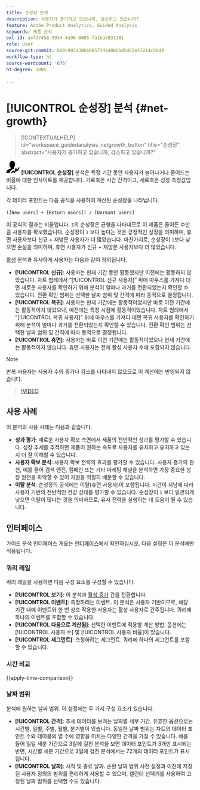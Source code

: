 ```yaml
---
title: 순성장 분석
description: 사용자가 증가하고 있습니까, 감소하고 있습니까?
feature: Adobe Product Analytics, Guided Analysis
keywords: 제품 분석
exl-id: a4f97458-9934-4a98-8005-fa1ba7831101
role: User
source-git-commit: bd8c9951386608572d84006bd5465e57214c56d4
workflow-type: ht
source-wordcount: '676'
ht-degree: 100%

---
```


# [!UICONTROL 순성장] 분석 {#net-growth}

<!-- markdownlint-disable MD034 -->

>[!CONTEXTUALHELP]
>id="workspace_guidedanalysis_netgrowth_button"
>title="순성장"
>abstract="사용자가 증가하고 있습니까, 감소하고 있습니까?"

<!-- markdownlint-enable MD034 -->

![순성장](/help/assets/icons/NetGrowth.svg) **[!UICONTROL 순성장]** 분석은 특정 기간 동안 사용자가 늘어나거나 줄어드는 비율에 대한 인사이트를 제공합니다. 가로축은 시간 간격이고, 세로축은 성장 측정값입니다.

각 데이터 포인트는 다음 공식을 사용하여 계산된 순성장을 나타냅니다.

`([New users] + [Return users]) / [Dormant users]`

이 공식의 결과는 비율입니다. `1`의 순성장은 균형을 나타내므로 이 제품은 줄어든 수만큼 사용자를 확보했습니다. 순성장이 `1` 보다 높다는 것은 긍정적인 성장을 의미하며, 휴면 사용자보다 신규 + 재방문 사용자가 더 많았습니다. 마찬가지로, 순성장이 `1`보다 낮으면 손실을 의미하며, 휴면 사용자가 신규 + 재방문 사용자보다 더 많았습니다.

[활성](active-growth.md) 분석과 유사하게 사용자는 다음과 같이 정의됩니다.

* **[!UICONTROL 신규]**: 사용자는 현재 기간 동안 활동했지만 이전에는 활동하지 않았습니다. 차트 범례에서 “[!UICONTROL 신규 사용자]” 위에 마우스를 가져다 대면 새로운 사용자를 확인하기 위해 분석이 얼마나 과거를 전환되었는지 확인할 수 있습니다. 전환 확인 범위는 선택한 날짜 범위 및 간격에 따라 동적으로 결정됩니다.
* **[!UICONTROL 복귀]**: 사용자는 현재 기간에는 활동적이었지만 바로 이전 기간에는 활동적이지 않았으나, 예전에는 특정 시점에 활동적이었습니다. 차트 범례에서 “[!UICONTROL 복귀 사용자]” 위에 마우스를 가져다 대면 복귀 사용자를 확인하기 위해 분석이 얼마나 과거를 전환되었는지 확인할 수 있습니다. 전환 확인 범위는 선택한 날짜 범위 및 간격에 따라 동적으로 결정됩니다.
* **[!UICONTROL 휴면]**: 사용자는 바로 이전 기간에는 활동적이었으나 현재 기간에는 활동적이지 않습니다. 휴면 사용자는 전체 활성 사용자 수에 포함되지 않습니다.

>[!NOTE]
>
>반복 사용자는 사용자 수의 증가나 감소를 나타내지 않으므로 이 계산에는 반영되지 않습니다.

>[!VIDEO](https://video.tv.adobe.com/v/3423464/?quality=12&learn=on&captions=kor)


## 사용 사례

이 분석의 사용 사례는 다음과 같습니다.

* **성과 평가**: 새로운 사용자 확보 측면에서 제품의 전반적인 성과를 평가할 수 있습니다. 성장 추세를 추적하면 제품이 원하는 속도로 사용자를 유치하고 유지하고 있는지 더 잘 이해할 수 있습니다.
* **사용자 확보 분석**: 사용자 확보 전략의 효과를 평가할 수 있습니다. 사용자 증가의 원천, 예를 들어 검색 엔진, 캠페인 또는 기타 마케팅 채널을 분석하면 가장 중요한 성장 원천을 파악할 수 있어 자원을 적절히 배분할 수 있습니다.
* **이탈 분석**: 순성장의 공식에는 이탈(휴면 사용자)이 포함됩니다. 시간이 지남에 따라 사용자 기반의 전반적인 건강 상태를 평가할 수 있습니다. 순성장이 `1` 보다 일관되게 낮으면 이탈이 많다는 것을 의미하므로, 유지 전략을 실행하는 데 도움이 될 수 있습니다.

## 인터페이스

가이드 분석 인터페이스 개요는 [인터페이스](../overview.md#interface)에서 확인하십시오. 다음 설정은 이 분석에만 적용됩니다.

### 쿼리 레일

쿼리 레일을 사용하면 다음 구성 요소를 구성할 수 있습니다.

* **[!UICONTROL 보기]**: 이 분석과 [활성 증가](active-growth.md) 간을 전환합니다.
* **[!UICONTROL 이벤트]**: 측정하려는 이벤트. 이 분석은 사용자 기반이므로, 해당 기간 내에 이벤트와 한 번 상호 작용한 사용자는 활성 사용자로 간주됩니다. 쿼리에 하나의 이벤트를 포함할 수 있습니다.
* **[!UICONTROL 다음으로 계산됨]**: 선택한 이벤트에 적용할 계산 방법. 옵션에는 [!UICONTROL 사용자 수] 및 [!UICONTROL 사용자 비율]이 있습니다.
* **[!UICONTROL 세그먼트]**: 측정하려는 세그먼트. 쿼리에 하나의 세그먼트를 포함할 수 있습니다.

### 시간 비교

{{apply-time-comparison}}

### 날짜 범위

분석에 원하는 날짜 범위. 이 설정에는 두 가지 구성 요소가 있습니다.

* **[!UICONTROL 간격]**: 추세 데이터를 보려는 날짜별 세부 기간. 유효한 옵션으로는 시간별, 일별, 주별, 월별, 분기별이 있습니다. 동일한 날짜 범위는 차트의 데이터 포인트 수와 테이블의 열 수에 영향을 미치는 다양한 간격을 가질 수 있습니다. 예를 들어 일일 세분 기간으로 3일에 걸친 분석을 보면 데이터 포인트가 3개만 표시되는 반면, 시간별 세분 기간으로 3일에 걸친 분석에서는 72개의 데이터 포인트가 표시됩니다.
* **[!UICONTROL 날짜]**: 시작 및 종료 날짜. 순환 날짜 범위 사전 설정과 이전에 저장된 사용자 정의의 범위를 편리하게 사용할 수 있으며, 캘린더 선택기를 사용하여 고정된 날짜 범위를 선택할 수도 있습니다.

<!-- 
## Example

See below for an example of the analysis.

![Net growth compare](../assets/net-growth-compare.png)

-->
